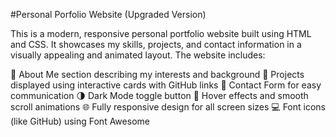 #Personal Porfolio Website (Upgraded Version)

This is a modern, responsive personal portfolio website built using HTML and CSS. It showcases my skills, projects, and contact information in a visually appealing and animated layout. The website includes:

🧠 About Me section describing my interests and background
💼 Projects displayed using interactive cards with GitHub links
📧 Contact Form for easy communication
🌗 Dark Mode toggle button
🎨 Hover effects and smooth scroll animations
🌐 Fully responsive design for all screen sizes
💻 Font icons (like GitHub) using Font Awesome
